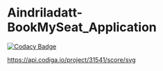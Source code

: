 # Aindriladatt-BookMySeat_Application

[![Codacy Badge](https://app.codacy.com/project/badge/Grade/e698726beff9408485f9671d673bba1a)](https://www.codacy.com/gh/Aindriladatt/M1_BookMySeat_Application/dashboard?utm_source=github.com&amp;utm_medium=referral&amp;utm_content=Aindriladatt/M1_BookMySeat_Application&amp;utm_campaign=Badge_Grade)

https://api.codiga.io/project/31541/score/svg


